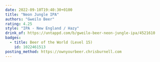 ```yaml
---
date: 2022-09-10T19:40:30+0100
title: "Neon Jungle IPA"
authors: "Gweilo Beer"
rating: 4.25
style: "IPA - New England / Hazy"
drink_of: https://untappd.com/b/gweilo-beer-neon-jungle-ipa/4521610
badges:
  - title: Beer of the World (Level 15)
    id: 1022461513
posting_method: https://ownyourbeer.chrisburnell.com
---
```


